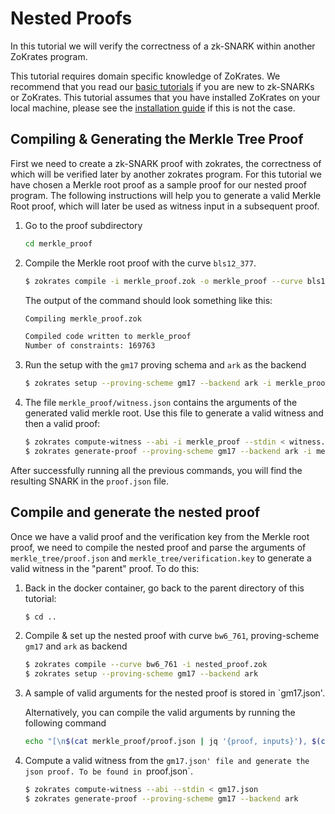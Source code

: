 # Nested Proofs

In this tutorial we will verify the correctness of a zk-SNARK within another ZoKrates program.

This tutorial requires domain specific knowledge of ZoKrates.
We recommend that you read our [basic tutorials](https://zokratesplus.github.io/tutorials/) if you are new to zk-SNARKs or ZoKrates.
This tutorial assumes that you have installed ZoKrates on your local machine, please see the [installation guide](https://zokrates.github.io/gettingstarted.html#installation) if this is not the case.

## Compiling & Generating the Merkle Tree Proof
First we need to create a zk-SNARK proof with zokrates, the correctness of which will be verified later by another zokrates program.
For this tutorial we have chosen a Merkle root proof as a sample proof for our nested proof program.
The following instructions will help you to generate a valid Merkle Root proof, which will later be used as witness input in a subsequent proof.

1. Go to the proof subdirectory
   ```sh
   cd merkle_proof
   ```

2. Compile the Merkle root proof with the curve `bls12_377`. 
   ```sh
   $ zokrates compile -i merkle_proof.zok -o merkle_proof --curve bls12_377
   ```

    The output of the command should look something like this:
    ```sh
    Compiling merkle_proof.zok

    Compiled code written to merkle_proof
    Number of constraints: 169763
    ```

3. Run the setup with the `gm17` proving schema and `ark` as the backend
   ```sh
   $ zokrates setup --proving-scheme gm17 --backend ark -i merkle_proof
   ```

4. The file `merkle_proof/witness.json` contains the arguments of the generated valid merkle root. Use this file to generate a valid witness and then a valid proof: 
   ```sh
   $ zokrates compute-witness --abi -i merkle_proof --stdin < witness.json
   $ zokrates generate-proof --proving-scheme gm17 --backend ark -i merkle_proof
   ```

After successfully running all the previous commands, you will find the resulting SNARK in the `proof.json` file.

## Compile and generate the nested proof
Once we have a valid proof and the verification key from the Merkle root proof, we need to compile the nested proof and parse the arguments of `merkle_tree/proof.json` and `merkle_tree/verification.key` to generate a valid witness in the "parent" proof. 
To do this:

1. Back in the docker container, go back to the parent directory of this tutorial:
   ```sh
   $ cd ..
   ```

1. Compile & set up the nested proof with curve `bw6_761`, proving-scheme `gm17` and `ark` as backend
   ```sh
   $ zokrates compile --curve bw6_761 -i nested_proof.zok
   $ zokrates setup --proving-scheme gm17 --backend ark
   ```

1.  A sample of valid arguments for the nested proof is stored in `gm17.json'.

    Alternatively, you can compile the valid arguments by running the following command 
    ```sh
    echo "[\n$(cat merkle_proof/proof.json | jq '{proof, inputs}'), $(cat merkle_proof/verification.key | jq 'del(.scheme,.curve)')\n]" > jq > gm17.json
    ```

2. Compute a valid witness from the `gm17.json' file and generate the json proof.
To be found in `proof.json`.
   ```sh
   $ zokrates compute-witness --abi --stdin < gm17.json
   $ zokrates generate-proof --proving-scheme gm17 --backend ark
   ```

